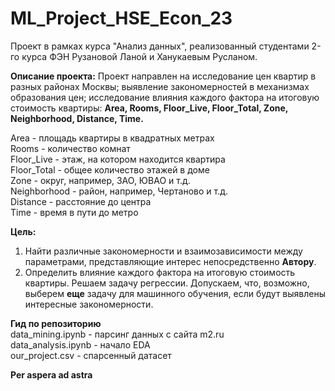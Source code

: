 # ML_Project_HSE_Econ_23
Проект в рамках курса "Анализ данных", реализованный студентами 2-го курса ФЭН Рузановой Ланой и Ханукаевым Русланом.

**Описание проекта:** 
Проект направлен на исследование цен квартир в разных районах Москвы; выявление закономерностей в механизмах образования цен; исследование влияния каждого фактора на итоговую стоимость квартиры: **Area,	Rooms, Floor_Live,	Floor_Total,	Zone,	Neighborhood,	Distance,	Time.**

 Area - площадь квартиры в квадратных метрах  
 Rooms - количество комнат  
 Floor_Live - этаж, на котором находится квартира  
 Floor_Total - общее количество этажей в доме  
 Zone - округ, например, ЗАО, ЮВАО и т.д.  
 Neighborhood - район, например, Чертаново и т.д.  
 Distance - расстояние до центра  
 Time - время в пути до метро  

**Цель:**  
1) Найти различные закономерности и взаимозависимости между параметрами, представляющие интерес непосредственно **Автору**.
2) Определить влияние каждого фактора на итоговую стоимость квартиры. Решаем задачу регрессии. Допускаем, что, возможно, выберем **еще** задачу для машинного обучения, если будут выявлены интересные закономерности.

**Гид по репозиторию**  
 data_mining.ipynb - парсинг данных с сайта m2.ru  
 data_analysis.ipynb - начало EDA  
 our_project.csv - спарсенный датасет  

**Per aspera ad astra**
